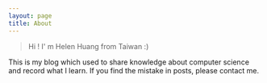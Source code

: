```yaml
---
layout: page
title: About
---
```


> Hi ! I' m Helen Huang from Taiwan :) <br />

This is my blog which used to share knowledge about computer science and record what I learn.
If you find the mistake in posts, please contact me.